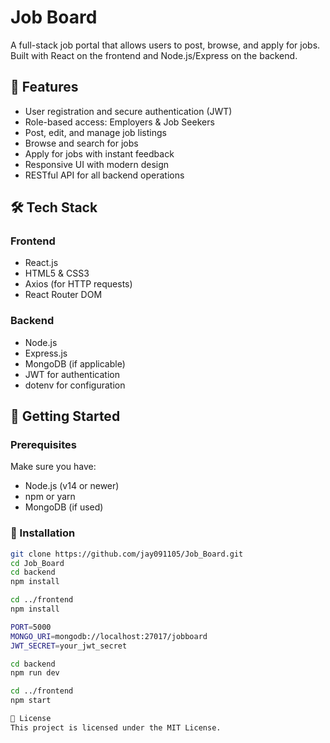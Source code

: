 # Job Board
A full-stack job portal that allows users to post, browse, and apply for jobs. Built with React on the frontend and Node.js/Express on the backend.

## 🧠 Features
- User registration and secure authentication (JWT)
- Role-based access: Employers & Job Seekers
- Post, edit, and manage job listings
- Browse and search for jobs
- Apply for jobs with instant feedback
- Responsive UI with modern design
- RESTful API for all backend operations

## 🛠️ Tech Stack

### Frontend
- React.js
- HTML5 & CSS3
- Axios (for HTTP requests)
- React Router DOM

### Backend
- Node.js
- Express.js
- MongoDB (if applicable)
- JWT for authentication
- dotenv for configuration

## 🚀 Getting Started

### Prerequisites

Make sure you have:
- Node.js (v14 or newer)
- npm or yarn
- MongoDB (if used)

### 🔧 Installation
```bash
git clone https://github.com/jay091105/Job_Board.git
cd Job_Board
cd backend
npm install

cd ../frontend
npm install

PORT=5000
MONGO_URI=mongodb://localhost:27017/jobboard
JWT_SECRET=your_jwt_secret

cd backend
npm run dev

cd ../frontend
npm start

📄 License
This project is licensed under the MIT License.

